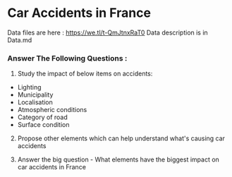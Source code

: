 # Car Accidents in France

Data files are here : https://we.tl/t-QmJtnxRaT0
Data description is in Data.md

### Answer The Following Questions :

1. Study the impact of below items on accidents:
 - Lighting
 - Municipality
 - Localisation
 - Atmospheric conditions
 - Category of road
 - Surface condition

2. Propose other elements which can help understand what's causing car accidents

3. Answer the big question - What elements have the biggest impact on car accidents in France
